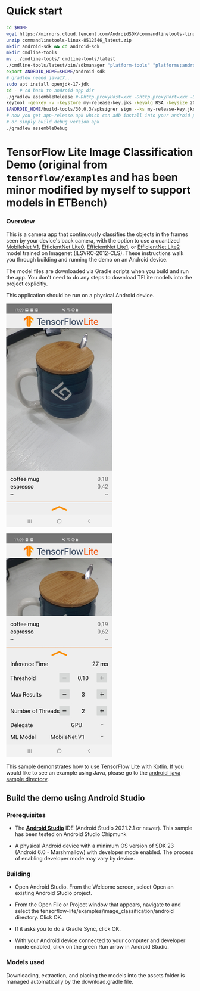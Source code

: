 # Quick start

```bash
cd $HOME
wget https://mirrors.cloud.tencent.com/AndroidSDK/commandlinetools-linux-8512546_latest.zip
unzip commandlinetools-linux-8512546_latest.zip
mkdir android-sdk && cd android-sdk
mkdir cmdline-tools
mv ../cmdline-tools/ cmdline-tools/latest
./cmdline-tools/latest/bin/sdkmanager "platform-tools" "platforms;android-33" "build-tools;34.0.0"
export ANDROID_HOME=$HOME/android-sdk
# gradlew neeed java17...
sudo apt install openjdk-17-jdk
cd - # cd back to android-app dir
./gradlew assembleRelease #-Dhttp.proxyHost=xxx -Dhttp.proxyPort=xxx -Dhttps.proxyHost=xxx -Dhttps.proxyPort=xxx
keytool -genkey -v -keystore my-release-key.jks -keyalg RSA -keysize 2048 -validity 10000 -alias my-alias
$ANDROID_HOME/build-tools/30.0.3/apksigner sign --ks my-release-key.jks --out app-release.apk ./app/build/outputs/apk/release/app-release-unsigned.apk
# now you get app-release.apk which can adb install into your android phones
# or simply build debug version apk
./gradlew assembleDebug
```


# TensorFlow Lite Image Classification Demo (original from `tensorflow/examples` and has been minor modified by myself to support models in ETBench)

### Overview

This is a camera app that continuously classifies the objects in the frames
seen by your device's back camera, with the option to use a quantized
[MobileNet V1](https://tfhub.dev/tensorflow/lite-model/mobilenet_v1_1.0_224_quantized/1/metadata/1),
[EfficientNet Lite0](https://tfhub.dev/tensorflow/lite-model/efficientnet/lite0/int8/2),
[EfficientNet Lite1](https://tfhub.dev/tensorflow/lite-model/efficientnet/lite1/int8/2),
or
[EfficientNet Lite2](https://tfhub.dev/tensorflow/lite-model/efficientnet/lite2/int8/2)
model trained on Imagenet (ILSVRC-2012-CLS). These instructions
walk you through building and running the demo on an Android device.

The model files are downloaded via Gradle scripts when you build and run the
app. You don't need to do any steps to download TFLite models into the project
explicitly.

This application should be run on a physical Android device.

![App example showing UI controls. Result is espresso.](screenshot1.jpg?raw=true "Screenshot with controls")

![App example without UI controls. Result is espresso.](screenshot2.jpg?raw=true "Screenshot without controls")

This sample demonstrates how to use TensorFlow Lite with Kotlin. If
you would like to see an example using Java, please go to the
[android_java sample directory](../android_java).


## Build the demo using Android Studio

### Prerequisites

* The **[Android Studio](https://developer.android.com/studio/index.html)**
    IDE (Android Studio 2021.2.1 or newer). This sample has been tested on
    Android Studio Chipmunk

* A physical Android device with a minimum OS version of SDK 23 (Android 6.0 -
    Marshmallow) with developer mode enabled. The process of enabling developer
    mode may vary by device.

### Building

* Open Android Studio. From the Welcome screen, select Open an existing
    Android Studio project.

* From the Open File or Project window that appears, navigate to and select
    the tensorflow-lite/examples/image_classification/android directory.
    Click OK.

* If it asks you to do a Gradle Sync, click OK.

* With your Android device connected to your computer and developer mode
    enabled, click on the green Run arrow in Android Studio.

### Models used

Downloading, extraction, and placing the models into the assets folder is
managed automatically by the download.gradle file.
